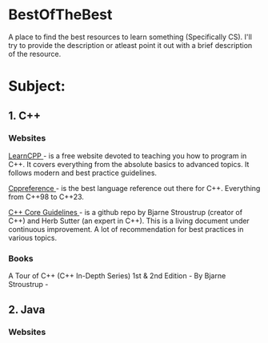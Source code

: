 # BestOfTheBest
A place to find the best resources to learn something (Specifically CS). I'll try to provide the description or atleast point it out with a brief description of the resource. 

<h1>Subject:</h1>
<h2>1. C++ </h2>
<h3> Websites </h3>
<a href = "https://www.learncpp.com/" > LearnCPP </a> -  is a free website devoted to teaching you how to program in C++.  It covers everything from the absolute basics to            advanced topics. It follows modern and best practice guidelines.

<a href = "https://en.cppreference.com/" > Cppreference </a> - is the best language reference out there for C++. Everything from C++98 to C++23.

<a href = "https://github.com/isocpp/CppCoreGuidelines/blob/master/CppCoreGuidelines.md#es20-always-initialize-an-object" > C++ Core Guidelines </a> - is a github repo by Bjarne Stroustrup (creator of C++) and Herb Sutter (an expert in C++). This is a living document under continuous improvement. A lot of recommendation for best practices in various topics.

<h3> Books </h3>
A Tour of C++ (C++ In-Depth Series) 1st & 2nd Edition - By Bjarne Stroustrup -

<h2>2. Java </h2>
<h3> Websites </h3>
